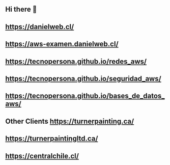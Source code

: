 ## Hi there 👋
https://danielweb.cl/
-----
https://aws-examen.danielweb.cl/
-----
https://tecnopersona.github.io/redes_aws/
----
https://tecnopersona.github.io/seguridad_aws/
----
https://tecnopersona.github.io/bases_de_datos_aws/
----
Other Clients
https://turnerpainting.ca/
----
https://turnerpaintingltd.ca/
----
https://centralchile.cl/
----
<!--
**TecnoPersona/tecnopersona** is a ✨ _special_ ✨ repository because its `README.md` (this file) appears on your GitHub profile.

Here are some ideas to get you started:

- 🔭 I’m currently working on ...
- 🌱 I’m currently learning ...
- 👯 I’m looking to collaborate on ...
- 🤔 I’m looking for help with ...
- 💬 Ask me about ...
- 📫 How to reach me: ...
- 😄 Pronouns: ...
- ⚡ Fun fact: ...
-->


